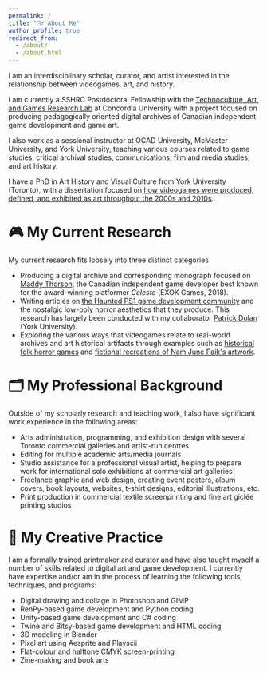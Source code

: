 ```yaml
---
permalink: /
title: "👱‍♂️ About Me"
author_profile: true
redirect_from: 
  - /about/
  - /about.html
---
```


I am an interdisciplinary scholar, curator, and artist interested in the relationship between videogames, art, and history. 

I am currently a SSHRC Postdoctoral Fellowship with the [Technoculture, Art, and Games Research Lab](https://tag.hexagram.ca/) at Concordia University with a project focused on producing pedagogically oriented digital archives of Canadian independent game development and game art. 

I also work as a sessional instructor at OCAD University, McMaster University, and York University, teaching various courses related to game studies, critical archival studies, communications, film and media studies, and art history.

I have a PhD in Art History and Visual Culture from York University (Toronto), with a dissertation focused on [how videogames were produced, defined, and exhibited as art throughout the 2000s and 2010s](https://yorkspace.library.yorku.ca/server/api/core/bitstreams/79982f61-383e-4dd8-b02f-02d349f093c3/content). 

🎮 My Current Research
======
My current research fits loosely into three distinct categories
* Producing a digital archive and corresponding monograph focused on [Maddy Thorson](https://en.wikipedia.org/wiki/Maddy_Thorson), the Canadian independent game developer best known for the award-winning platformer <i>Celeste</i> (EXOK Games, 2018).
* Writing articles on [the Haunted PS1 game development community](https://arbailey2297.github.io/publication/ghastly-graphics) and the nostalgic low-poly horror aesthetics that they produce. This research has largely been conducted with my collaborator [Patrick Dolan](https://www.linkedin.com/in/patrick-r-dolan/) (York University).
* Exploring the various ways that videogames relate to real-world archives and art historical artifacts through examples such as [historical folk horror games](https://arbailey2297.github.io/publication/devious-archive) and [fictional recreations of Nam June Paik's artwork](https://arbailey2297.github.io/publication/half-light-histories).

🗂️ My Professional Background
======
Outside of my scholarly research and teaching work, I also have significant work experience in the following areas:
* Arts administration, programming, and exhibition design with several Toronto commercial galleries and artist-run centres
* Editing for multiple academic arts/media journals
* Studio assistance for a professional visual artist, helping to prepare work for international solo exhibitions at commercial art galleries
* Freelance graphic and web design, creating event posters, album covers, book layouts, websites, t-shirt designs, editorial illustrations, etc.
* Print production in commercial textile screenprinting and fine art giclée printing studios

🎨 My Creative Practice
======
I am a formally trained printmaker and curator and have also taught myself a number of skills related to digital art and game development. I currently have expertise and/or am in the process of learning the following tools, techniques, and programs:
* Digital drawing and collage in Photoshop and GIMP
* RenPy-based game development and Python coding
* Unity-based game development and C# coding
* Twine and Bitsy-based game development and HTML coding
* 3D modeling in Blender
* Pixel art using Aesprite and Playscii
* Flat-colour and halftone CMYK screen-printing
* Zine-making and book arts
